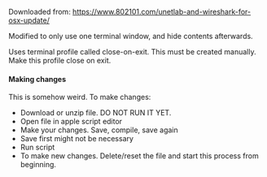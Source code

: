 Downloaded from: https://www.802101.com/unetlab-and-wireshark-for-osx-update/

Modified to only use one terminal window, and hide contents afterwards.

Uses terminal profile called close-on-exit. This must be created manually. Make this profile close on exit.

#### Making changes
This is somehow weird. To make changes:
* Download or unzip file. DO NOT RUN IT YET.
* Open file in apple script editor
* Make your changes. Save, compile, save again
 * Save first might not be necessary
* Run script
* To make new changes. Delete/reset the file and start this process from beginning.